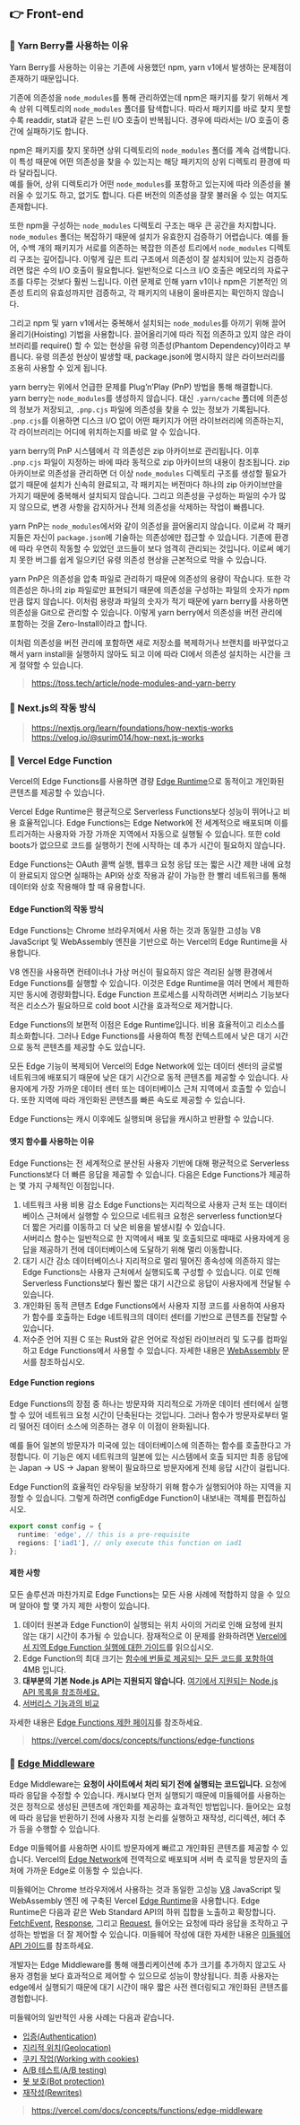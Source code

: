 ## 👉 Front-end

### 🎈 Yarn Berry를 사용하는 이유
Yarn Berry를 사용하는 이유는 기존에 사용했던 npm, yarn v1에서 발생하는 문제점이 존재하기 때문입니다.   

기존에 의존성을 `node_modules`를 통해 관리하였는데 npm은 패키지를 찾기 위해서 계속 상위 디렉토리의 `node_modules` 폴더를 탐색합니다. 따라서 패키지를 바로 찾지 못할수록 readdir, stat과 같은 느린 I/O 호출이 반복됩니다. 경우에 따라서는 I/O 호출이 중간에 실패하기도 합니다.   

npm은 패키지를 찾지 못하면 상위 디렉토리의 `node_modules` 폴더를 계속 검색합니다. 이 특성 때문에 어떤 의존성을 찾을 수 있는지는 해당 패키지의 상위 디렉토리 환경에 따라 달라집니다.   
예를 들어, 상위 디렉토리가 어떤 `node_modules`를 포함하고 있는지에 따라 의존성을 불러올 수 있기도 하고, 없기도 합니다. 다른 버전의 의존성을 잘못 불러올 수 있는 여지도 존재합니다.

또한 npm을 구성하는 `node_modules` 디렉토리 구조는 매우 큰 공간을 차지합니다. `node_modules` 폴더는 복잡하기 때문에 설치가 유효한지 검증하기 어렵습니다. 예를 들어, 수백 개의 패키지가 서로를 의존하는 복잡한 의존성 트리에서 `node_modules` 디렉토리 구조는 깊어집니다. 이렇게 깊은 트리 구조에서 의존성이 잘 설치되어 있는지 검증하려면 많은 수의 I/O 호출이 필요합니다. 일반적으로 디스크 I/O 호출은 메모리의 자료구조를 다루는 것보다 훨씬 느립니다. 이런 문제로 인해 yarn v1이나 npm은 기본적인 의존성 트리의 유효성까지만 검증하고, 각 패키지의 내용이 올바른지는 확인하지 않습니다.   

그리고 npm 및 yarn v1에서는 중복해서 설치되는 `node_modules`를 아끼기 위해 끌어올리기(Hoisting) 기법을 사용합니다. 끌어올리기에 따라 직접 의존하고 있지 않은 라이브러리를 require() 할 수 있는 현상을 유령 의존성(Phantom Dependency)이라고 부릅니다. 유령 의존성 현상이 발생할 때, package.json에 명시하지 않은 라이브러리를 조용히 사용할 수 있게 됩니다.   

yarn berry는 위에서 언급한 문제를 Plug’n’Play (PnP) 방법을 통해 해결합니다.   
yarn berry는 `node_modules`를 생성하지 않습니다. 대신 `.yarn/cache` 폴더에 의존성의 정보가 저장되고, `.pnp.cjs` 파일에 의존성을 찾을 수 있는 정보가 기록됩니다. `.pnp.cjs`를 이용하면 디스크 I/O 없이 어떤 패키지가 어떤 라이브러리에 의존하는지, 각 라이브러리는 어디에 위치하는지를 바로 알 수 있습니다.   

yarn berry의 PnP 시스템에서 각 의존성은 zip 아카이브로 관리됩니다. 이후 `.pnp.cjs` 파일이 지정하는 바에 따라 동적으로 zip 아카이브의 내용이 참조됩니다. zip 아카이브로 의존성을 관리하면 더 이상 `node_modules` 디렉토리 구조를 생성할 필요가 없기 때문에 설치가 신속히 완료되고, 각 패키지는 버전마다 하나의 zip 아카이브만을 가지기 때문에 중복해서 설치되지 않습니다. 그리고 의존성을 구성하는 파일의 수가 많지 않으므로, 변경 사항을 감지하거나 전체 의존성을 삭제하는 작업이 빠릅니다.   

yarn PnP는 `node_modules`에서와 같이 의존성을 끌어올리지 않습니다. 이로써 각 패키지들은 자신이 `package.json`에 기술하는 의존성에만 접근할 수 있습니다. 기존에 환경에 따라 우연히 작동할 수 있었던 코드들이 보다 엄격히 관리되는 것입니다. 이로써 예기치 못한 버그를 쉽게 일으키던 유령 의존성 현상을 근본적으로 막을 수 있습니다.    

yarn PnP은 의존성을 압축 파일로 관리하기 때문에 의존성의 용량이 작습니다. 또한 각 의존성은 하나의 zip 파일로만 표현되기 때문에 의존성을 구성하는 파일의 숫자가 npm만큼 많지 않습니다. 이처럼 용량과 파일의 숫자가 적기 때문에 yarn berry를 사용하면 의존성을 Git으로 관리할 수 있습니다. 이렇게 yarn berry에서 의존성을 버전 관리에 포함하는 것을 Zero-Install이라고 합니다.   

이처럼 의존성을 버전 관리에 포함하면 새로 저장소를 복제하거나 브랜치를 바꾸었다고 해서 yarn install을 실행하지 않아도 되고 이에 따라 CI에서 의존성 설치하는 시간을 크게 절약할 수 있습니다.

> https://toss.tech/article/node-modules-and-yarn-berry

### 🎈 Next.js의 작동 방식

> https://nextjs.org/learn/foundations/how-nextjs-works
> https://velog.io/@surim014/how-next.js-works

### 🎈 Vercel Edge Function

Vercel의 Edge Functions를 사용하면 경량 [Edge Runtime](https://edge-runtime.vercel.sh/)으로 동적이고 개인화된 콘텐츠를 제공할 수 있습니다.   

Vercel Edge Runtime은 평균적으로 Serverless Functions보다 성능이 뛰어나고 비용 효율적입니다. Edge Functions는 Edge Network에 전 세계적으로 배포되며 이를 트리거하는 사용자와 가장 가까운 지역에서 자동으로 실행될 수 있습니다. 또한 cold boots가 없으므로 코드를 실행하기 전에 시작하는 데 추가 시간이 필요하지 않습니다.   

Edge Functions는 OAuth 콜백 실행, 웹후크 요청 응답 또는 짧은 시간 제한 내에 요청이 완료되지 않으면 실패하는 API와 상호 작용과 같이 가능한 한 빨리 네트워크를 통해 데이터와 상호 작용해야 할 때 유용합니다.

#### Edge Function의 작동 방식
Edge Functions는 Chrome 브라우저에서 사용 하는 것과 동일한 고성능 V8 JavaScript 및 WebAssembly 엔진을 기반으로 하는 Vercel의 Edge Runtime을 사용합니다.   

V8 엔진을 사용하면 컨테이너나 가상 머신이 필요하지 않은 격리된 실행 환경에서 Edge Functions를 실행할 수 있습니다. 이것은 Edge Runtime을 여러 면에서 제한하지만 동시에 경량화합니다. Edge Function 프로세스를 시작하려면 서버리스 기능보다 적은 리소스가 필요하므로 cold boot 시간을 효과적으로 제거합니다.   

Edge Functions의 보편적 이점은 Edge Runtime입니다. 비용 효율적이고 리소스를 최소화합니다. 그러나 Edge Functions를 사용하여 특정 컨텍스트에서 낮은 대기 시간으로 동적 콘텐츠를 제공할 수도 있습니다.   

모든 Edge 기능이 복제되어 Vercel의 Edge Network에 있는 데이터 센터의 글로벌 네트워크에 배포되기 때문에 낮은 대기 시간으로 동적 콘텐츠를 제공할 수 있습니다. 사용자에게 가장 가까운 데이터 센터 또는 데이터베이스 근처 지역에서 호출할 수 있습니다. 또한 지역에 따라 개인화된 콘텐츠를 빠른 속도로 제공할 수 있습니다.   

Edge Functions는 캐시 이후에도 실행되며 응답을 캐시하고 반환할 수 있습니다.

#### 엣지 함수를 사용하는 이유

Edge Functions는 전 세계적으로 분산된 사용자 기반에 대해 평균적으로 Serverless Functions보다 더 빠른 응답을 제공할 수 있습니다. 다음은 Edge Functions가 제공하는 몇 가지 구체적인 이점입니다.   

1. 네트워크 사용 비용 감소
Edge Functions는 지리적으로 사용자 근처 또는 데이터베이스 근처에서 실행할 수 있으므로 네트워크 요청은 serverless function보다 더 짧은 거리를 이동하고 더 낮은 비용을 발생시킬 수 있습니다.   
서버리스 함수는 일반적으로 한 지역에서 배포 및 호출되므로 때때로 사용자에게 응답을 제공하기 전에 데이터베이스에 도달하기 위해 멀리 이동합니다.
2. 대기 시간 감소
데이터베이스나 지리적으로 멀리 떨어진 종속성에 의존하지 않는 Edge Functions는 사용자 근처에서 실행되도록 구성할 수 있습니다. 이로 인해 Serverless Functions보다 훨씬 짧은 대기 시간으로 응답이 사용자에게 전달될 수 있습니다.
3. 개인화된 동적 콘텐츠
Edge Functions에서 사용자 지정 코드를 사용하여 사용자가 함수를 호출하는 Edge 네트워크의 데이터 센터를 기반으로 콘텐츠를 전달할 수 있습니다.
4. 저수준 언어 지원
C 또는 Rust와 같은 언어로 작성된 라이브러리 및 도구를 컴파일하고 Edge Functions에서 사용할 수 있습니다. 자세한 내용은 [WebAssembly](https://vercel.com/docs/concepts/functions/edge-functions/wasm) 문서를 참조하십시오.

#### Edge Function regions
Edge Functions의 장점 중 하나는 방문자와 지리적으로 가까운 데이터 센터에서 실행할 수 있어 네트워크 요청 시간이 단축된다는 것입니다. 그러나 함수가 방문자로부터 멀리 떨어진 데이터 소스에 의존하는 경우 이 이점이 완화됩니다.   

예를 들어 일본의 방문자가 미국에 있는 데이터베이스에 의존하는 함수를 호출한다고 가정합니다. 이 기능은 에지 네트워크의 일본에 있는 시스템에서 호출 되지만 최종 응답에는 Japan -> US -> Japan 왕복이 필요하므로 방문자에게 전체 응답 시간이 걸립니다.   

Edge Function의 효율적인 라우팅을 보장하기 위해 함수가 실행되어야 하는 지역을 지정할 수 있습니다. 그렇게 하려면 configEdge Function이 내보내는 객체를 편집하십시오.

```ts
export const config = {
  runtime: 'edge', // this is a pre-requisite
  regions: ['iad1'], // only execute this function on iad1
};
```

#### 제한 사항
모든 솔루션과 마찬가지로 Edge Functions는 모든 사용 사례에 적합하지 않을 수 있으며 알아야 할 몇 가지 제한 사항이 있습니다.   

1. 데이터 원본과 Edge Function이 실행되는 위치 사이의 거리로 인해 요청에 원치 않는 대기 시간이 추가될 수 있습니다. 잠재적으로 이 문제를 완화하려면 [Vercel에서 지역 Edge Function 실행에 대한 가이드](https://vercel.com/docs/concepts/edge-network/regions#setting-edge-function-regions-manually)를 읽으십시오.
2. Edge Function의 최대 크기는 [함수에 번들로 제공되는 모든 코드를 포함하여](https://vercel.com/docs/concepts/functions/edge-functions/limitations#code-size-limit) 4MB 입니다.
3. **대부분의 기본 Node.js API는 지원되지 않습니다.** [여기에서 지원되는 Node.js API 목록을 참조하세요.](https://vercel.com/docs/concepts/functions/edge-functions/edge-functions-api)
4. [서버리스 기능과의 비교](https://vercel.com/docs/concepts/limits/overview#functions-comparison)

자세한 내용은 [Edge Functions 제한 페이지](https://vercel.com/docs/concepts/functions/edge-functions/limitations)를 참조하세요.

> https://vercel.com/docs/concepts/functions/edge-functions

### 🎈 [Edge Middleware](https://vercel.com/docs/concepts/functions/edge-middleware)

Edge Middleware는 **요청이 사이트에서 처리 되기 전에 실행되는 코드입니다.** 요청에 따라 응답을 수정할 수 있습니다. 캐시보다 먼저 실행되기 때문에 미들웨어를 사용하는 것은 정적으로 생성된 콘텐츠에 개인화를 제공하는 효과적인 방법입니다. 들어오는 요청에 따라 응답을 반환하기 전에 사용자 지정 논리를 실행하고 재작성, 리디렉션, 헤더 추가 등을 수행할 수 있습니다.   

Edge 미들웨어를 사용하면 사이트 방문자에게 빠르고 개인화된 콘텐츠를 제공할 수 있습니다. Vercel의 [Edge Network](https://vercel.com/docs/concepts/edge-network/overview)에 전역적으로 배포되며 서버 측 로직을 방문자의 출처에 가까운 Edge로 이동할 수 있습니다.   

미들웨어는 Chrome 브라우저에서 사용하는 것과 동일한 고성능 [V8](https://developers.google.com/apps-script/guides/v8-runtime) JavaScript 및 WebAssembly 엔진 에 구축된 Vercel [Edge Runtime](https://edge-runtime.vercel.sh/packages/runtime)을 사용합니다. Edge Runtime은 다음과 같은 Web Standard API의 하위 집합을 노출하고 확장합니다. [FetchEvent](https://developer.mozilla.org/en-US/docs/Web/API/FetchEvent), [Response](https://developer.mozilla.org/en-US/docs/Web/API/Response), 그리고 [Request](https://developer.mozilla.org/en-US/docs/Web/API/Request), 들어오는 요청에 따라 응답을 조작하고 구성하는 방법을 더 잘 제어할 수 있습니다. 미들웨어 작성에 대한 자세한 내용은 [미들웨어 API 가이드](https://vercel.com/docs/concepts/functions/edge-middleware/middleware-api)를 참조하세요.   

개발자는 Edge Middleware를 통해 애플리케이션에 추가 크기를 추가하지 않고도 사용자 경험을 보다 효과적으로 제어할 수 있으므로 성능이 향상됩니다. 최종 사용자는 edge에서 실행되기 때문에 대기 시간이 매우 짧은 사전 렌더링되고 개인화된 콘텐츠를 경험합니다.   

미들웨어의 일반적인 사용 사례는 다음과 같습니다.

- [입증(Authentication)](https://vercel.com/templates/next.js/basic-auth-password)
- [지리적 위치(Geolocation)](https://vercel.com/templates/next.js/edge-functions-geolocation)
- [쿠키 작업(Working with cookies)](https://vercel.com/templates/next.js/cookies)
- [A/B 테스트(A/B testing)](https://vercel.com/templates/next.js/ab-testing-simple)
- [봇 보호(Bot protection)](https://vercel.com/templates/next.js/bot-protection-datadome)
- [재작성(Rewrites)](https://vercel.com/templates/next.js/hostname-rewrites)

> https://vercel.com/docs/concepts/functions/edge-middleware
